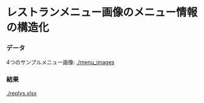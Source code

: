 # レストランメニュー画像のメニュー情報の構造化

### データ
4つのサンプルメニュー画像: [./menu_images](./menu_images)

### 結果
[./replys.xlsx](./replys.xlsx)

